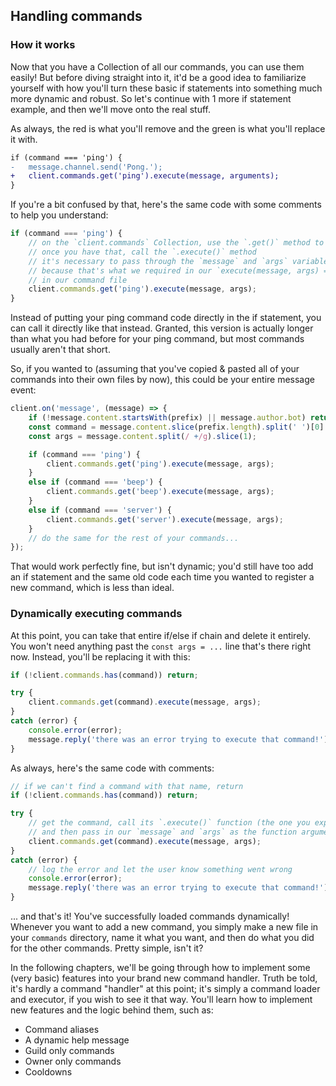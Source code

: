## Handling commands

### How it works

Now that you have a Collection of all our commands, you can use them easily! But before diving straight into it, it'd be a good idea to familiarize yourself with how you'll turn these basic if statements into something much more dynamic and robust. So let's continue with 1 more if statement example, and then we'll move onto the real stuff.

As always, the red is what you'll remove and the green is what you'll replace it with.
```diff
if (command === 'ping') {
-	message.channel.send('Pong.');
+	client.commands.get('ping').execute(message, arguments);
}
```

If you're a bit confused by that, here's the same code with some comments to help you understand:

```js
if (command === 'ping') {
	// on the `client.commands` Collection, use the `.get()` method to get the command with a key named `ping`
	// once you have that, call the `.execute()` method
	// it's necessary to pass through the `message` and `args` variables through,
	// because that's what we required in our `execute(message, args) => { ... }` bit
	// in our command file
	client.commands.get('ping').execute(message, args);
}
```

Instead of putting your ping command code directly in the if statement, you can call it directly like that instead. Granted, this version is actually longer than what you had before for your ping command, but most commands usually aren't that short.

So, if you wanted to (assuming that you've copied & pasted all of your commands into their own files by now), this could be your entire message event:

```js
client.on('message', (message) => {
	if (!message.content.startsWith(prefix) || message.author.bot) return;
	const command = message.content.slice(prefix.length).split(' ')[0].toLowerCase();
	const args = message.content.split(/ +/g).slice(1);

	if (command === 'ping') {
		client.commands.get('ping').execute(message, args);
	}
	else if (command === 'beep') {
		client.commands.get('beep').execute(message, args);
	}
	else if (command === 'server') {
		client.commands.get('server').execute(message, args);
	}
	// do the same for the rest of your commands...
});
```

That would work perfectly fine, but isn't dynamic; you'd still have too add an if statement and the same old code each time you wanted to register a new command, which is less than ideal.

### Dynamically executing commands

At this point, you can take that entire if/else if chain and delete it entirely. You won't need anything past the `const args = ...` line that's there right now. Instead, you'll be replacing it with this:

```js
if (!client.commands.has(command)) return;

try {
	client.commands.get(command).execute(message, args);
}
catch (error) {
	console.error(error);
	message.reply('there was an error trying to execute that command!');
}
```

As always, here's the same code with comments:

```js
// if we can't find a command with that name, return
if (!client.commands.has(command)) return;

try {
	// get the command, call its `.execute()` function (the one you exported)
	// and then pass in our `message` and `args` as the function arguments
	client.commands.get(command).execute(message, args);
}
catch (error) {
	// log the error and let the user know something went wrong
	console.error(error);
	message.reply('there was an error trying to execute that command!');
}
```

... and that's it! You've successfully loaded commands dynamically! Whenever you want to add a new command, you simply make a new file in your `commands` directory, name it what you want, and then do what you did for the other commands. Pretty simple, isn't it?

In the following chapters, we'll be going through how to implement some (very basic) features into your brand new command handler. Truth be told, it's hardly a command "handler" at this point; it's simply a command loader and executor, if you wish to see it that way. You'll learn how to implement new features and the logic behind them, such as:

* Command aliases
* A dynamic help message
* Guild only commands
* Owner only commands
* Cooldowns
